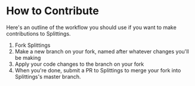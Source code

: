 # How to Contribute

Here's an outline of the workflow you should use if you want to make 
contributions to Splittings.

1. Fork Splittings
2. Make a new branch on your fork, named after whatever changes you'll be making
3. Apply your code changes to the branch on your fork
4. When you're done, submit a PR to Splittings to merge your fork into 
   Splittings's master branch.

